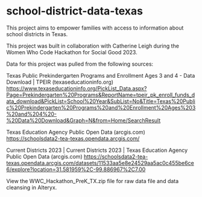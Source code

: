 # school-district-data-texas

This project aims to empower families with access to information about school districts in Texas. 

This project was built in collaboration with Catherine Leigh during the Women Who Code Hackathon for Social Good 2023. 

Data for this project was pulled from the following sources:

Texas Public Prekindergarten Programs and Enrollment Ages 3 and 4 - Data Download | TPEIR (texaseducationinfo.org) 
https://www.texaseducationinfo.org/PickList_Data.aspx?Page=Prekindergarten%20Programs&ReportName=tpeir_pk_enroll_funds_data_download&PickList=School%20Year&SubList=No&Title=Texas%20Public%20Prekindergarten%20Programs%20and%20Enrollment%20Ages%203%20and%204%20-%20Data%20Download&Graph=N&from=Home/SearchResult

Texas Education Agency Public Open Data (arcgis.com)
https://schoolsdata2-tea-texas.opendata.arcgis.com/

Current Districts 2023 | Current Districts 2023 | Texas Education Agency Public Open Data (arcgis.com)
https://schoolsdata2-tea-texas.opendata.arcgis.com/datasets/11533aa5e8e24529aa5ac0c455be6ce6/explore?location=31.581959%2C-99.886967%2C7.00

View the WWC_Hackathon_PreK_TX.zip file for raw data file and data cleansing in Alteryx.


